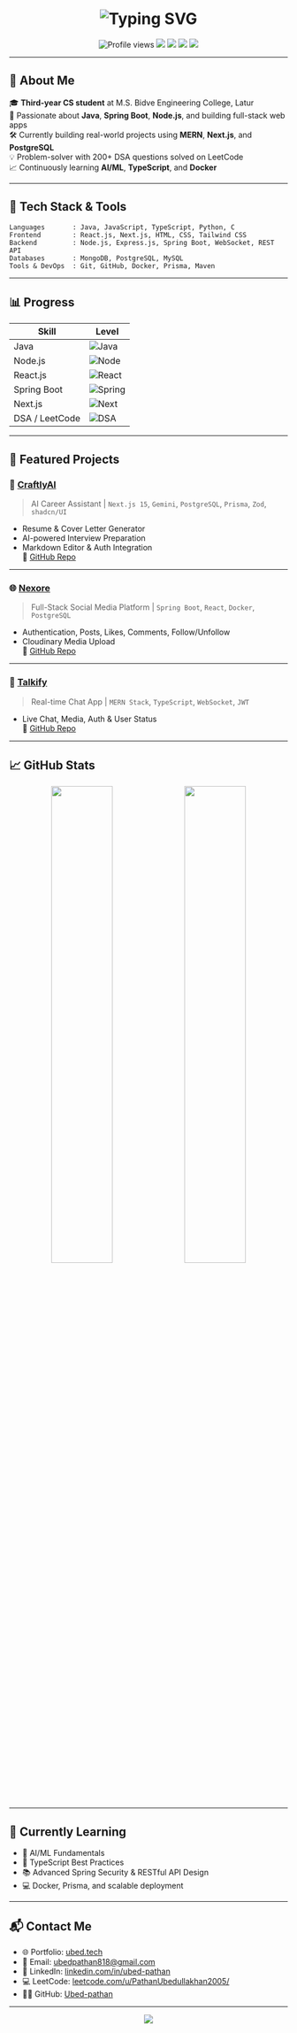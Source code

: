 
<!-- Typing Animation Header -->
<h1 align="center">
  <img src="https://readme-typing-svg.demolab.com?font=Fira+Code&weight=500&pause=1000&color=8747D0&width=1000&lines=Hi+there%2C+I'm+Ubed+Pathan+%F0%9F%91%8B;Java+%26+MERN+Stack+Backend+Developer+%7C+Full-stack+Learner;CS+Student+%7C+Crafting+Scalable+Web+Apps;Welcome+to+my+GitHub+Profile!" alt="Typing SVG" />
</h1>

<!-- Profile Stats Badges -->
<p align="center">
  <img src="https://komarev.com/ghpvc/?username=Ubed-pathan&label=Profile+Views" alt="Profile views" />
  <img src="https://img.shields.io/badge/Java-ED8B00?style=flat&logo=java&logoColor=white"/>
  <img src="https://img.shields.io/badge/Node.js-339933?style=flat&logo=nodedotjs&logoColor=white"/>
  <img src="https://img.shields.io/badge/MongoDB-4EA94B?style=flat&logo=mongodb&logoColor=white"/>
  <img src="https://img.shields.io/badge/React-20232a?style=flat&logo=react&logoColor=61dafb"/>
</p>

---

## 🚀 About Me

🎓 **Third-year CS student** at M.S. Bidve Engineering College, Latur  
🧠 Passionate about **Java**, **Spring Boot**, **Node.js**, and building full-stack web apps  
🛠 Currently building real-world projects using **MERN**, **Next.js**, and **PostgreSQL**  
💡 Problem-solver with 200+ DSA questions solved on LeetCode  
📈 Continuously learning **AI/ML**, **TypeScript**, and **Docker**

---

## 🧠 Tech Stack & Tools

```text
Languages       : Java, JavaScript, TypeScript, Python, C
Frontend        : React.js, Next.js, HTML, CSS, Tailwind CSS
Backend         : Node.js, Express.js, Spring Boot, WebSocket, REST API
Databases       : MongoDB, PostgreSQL, MySQL
Tools & DevOps  : Git, GitHub, Docker, Prisma, Maven
```

---

## 📊 Progress

| Skill               | Level           |
|--------------------|-----------------|
| Java               | ![Java](https://progress-bar.dev/85/) |
| Node.js            | ![Node](https://progress-bar.dev/75/) |
| React.js           | ![React](https://progress-bar.dev/70/) |
| Spring Boot        | ![Spring](https://progress-bar.dev/65/) |
| Next.js            | ![Next](https://progress-bar.dev/70/) |
| DSA / LeetCode     | ![DSA](https://progress-bar.dev/60/) |

---

## 🧩 Featured Projects

### 🧠 [CraftlyAI](https://craftly-ai.vercel.app/)  
> AI Career Assistant | `Next.js 15`, `Gemini`, `PostgreSQL`, `Prisma`, `Zod`, `shadcn/UI`  
- Resume & Cover Letter Generator  
- AI-powered Interview Preparation  
- Markdown Editor & Auth Integration  
🔗 [GitHub Repo](https://github.com/Ubed-pathan/CraftlyAI)

---

### 🌐 [Nexore](https://nexora--one.vercel.app/)  
> Full-Stack Social Media Platform | `Spring Boot`, `React`, `Docker`, `PostgreSQL`  
- Authentication, Posts, Likes, Comments, Follow/Unfollow  
- Cloudinary Media Upload  
🔗 [GitHub Repo](https://github.com/Ubed-pathan/Nexora)

---

### 💬 [Talkify](https://talkify-zdlm.onrender.com/)  
> Real-time Chat App | `MERN Stack`, `TypeScript`, `WebSocket`, `JWT`  
- Live Chat, Media, Auth & User Status  
🔗 [GitHub Repo](https://github.com/Ubed-pathan/Talkify)

---

## 📈 GitHub Stats

<p align="center">
  <img src="https://github-readme-stats.vercel.app/api?username=Ubed-pathan&show_icons=true&theme=radical&hide_border=true" width="47%" />
  <img src="https://github-readme-streak-stats.herokuapp.com/?user=Ubed-pathan&theme=radical&hide_border=true" width="47%" />
</p>

---

## 🎯 Currently Learning

- 🤖 AI/ML Fundamentals  
- 🧪 TypeScript Best Practices  
- 📚 Advanced Spring Security & RESTful API Design  
- 💻 Docker, Prisma, and scalable deployment

---

## 📬 Contact Me

- 🌐 Portfolio: [ubed.tech](https://www.ubed.tech/)
- 📧 Email: [ubedpathan818@gmail.com](mailto:ubedpathan818@gmail.com)
- 💼 LinkedIn: [linkedin.com/in/ubed-pathan](https://www.linkedin.com/in/ubed-pathan-35a715242/)
- 💻 LeetCode: [leetcode.com/u/PathanUbedullakhan2005/](https://leetcode.com/u/PathanUbedullakhan2005/)
- 🧑‍💻 GitHub: [Ubed-pathan](https://github.com/Ubed-pathan)

---

<p align="center">
  <img src="https://readme-typing-svg.demolab.com?font=Fira+Code&pause=1000&color=00F58C&center=true&vCenter=true&width=700&lines=Thanks+for+visiting+🚀;Keep+Learning%2C+Keep+Building!;Let%27s+connect+and+collaborate+🤝" />
</p>
